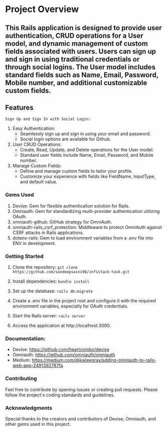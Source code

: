 
# Project Overview

## This Rails application is designed to provide user authentication, CRUD operations for a User model, and dynamic management of custom fields associated with users. Users can sign up and sign in using traditional credentials or through social logins. The User model includes standard fields such as Name, Email, Password, Mobile number, and additional customizable custom fields.
 

## Features
``` Sign Up and Sign In with Social Login: ```

1. Easy Authentication:
   - Seamlessly sign up and sign in using your email and password.
   - Social login options are available for Github.
2. User CRUD Operations:
   - Create, Read, Update, and Delete operations for the User model.
   - Standard user fields include Name, Email, Password, and Mobile number.
3. Manage Custom Fields:
   - Define and manage custom fields to tailor your profile.
   - Customize your experience with fields like FieldName, InputType, and default value.

### Gems Used
1. Devise: Gem for flexible authentication solution for Rails.
2. Omniauth: Gem for standardizing multi-provider authentication utilizing OAuth.
3. omniauth-github: GitHub strategy for OmniAuth.
4. omniauth-rails_csrf_protection: Middleware to protect OmniAuth against CSRF attacks in Rails applications.
5. dotenv-rails: Gem to load environment variables from a .env file into ENV in development.

### Getting Started
1. Clone the repository: `git clone https://github.com/sandeepsaini98/infistack-task.git` 
2. Install dependencies: `bundle install`
3. Set up the database: `rails db:migrate`
4. Create a .env file in the project root and configure it with the required environment variables, especially for OAuth credentials.

5. Start the Rails server: `rails server`
6. Access the application at http://localhost:3000.

### Documentation:

- Devise:   https://github.com/heartcombo/devise
- Omniauth: https://github.com/omniauth/omniauth
- Medium:   https://medium.com/@kaileegray/adding-omniauth-to-rails-web-app-2491392787fa


### Contributing
Feel free to contribute by opening issues or creating pull requests. Please follow the project's coding standards and guidelines.

### Acknowledgments
Special thanks to the creators and contributors of Devise, Omniauth, and other gems used in this project.
